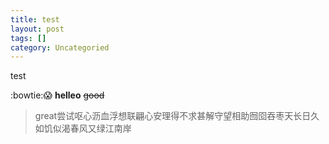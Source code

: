 ```yaml
---
title: test
layout: post
tags: []
category: Uncategoried
---
```

test

:bowtie::scream:
**helleo**
~~good~~
> great尝试呕心沥血浮想联翩心安理得不求甚解守望相助囫囵吞枣天长日久如饥似渴春风又绿江南岸